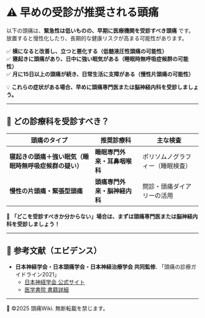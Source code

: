 # ⚠ **早めの受診が推奨される頭痛**

以下の頭痛は、**緊急性は低いものの、早期に医療機関を受診すべき頭痛** です。  
放置すると慢性化したり、長期的な健康リスクが高まる可能性があります。

✅ **横になると改善し、立つと悪化する（低髄液圧性頭痛の可能性）**  
✅ **寝起きに頭痛があり、日中に強い眠気がある（睡眠時無呼吸症候群の可能性）**  
✅ **月に15日以上の頭痛が続き、日常生活に支障がある（慢性片頭痛の可能性）**  

💡 **これらの症状がある場合、早めに頭痛専門医または脳神経内科を受診しましょう。**  

---

## **📍 どの診療科を受診すべき？**
| **頭痛のタイプ** | **推奨診療科** | **主な検査** |
|----------------|----------------|----------------|
| **寝起きの頭痛＋強い眠気（睡眠時無呼吸症候群の疑い）** | **睡眠専門外来・耳鼻咽喉科** | ポリソムノグラフィー（睡眠検査） |
| **慢性の片頭痛・緊張型頭痛** | **頭痛専門外来・脳神経内科** | 問診・頭痛ダイアリーの活用 |

🚨 **「どこを受診すべきか分からない」場合は、まずは頭痛専門医または脳神経内科を受診しましょう！**  

---

## **📖 参考文献（エビデンス）**
- **日本神経学会・日本頭痛学会・日本神経治療学会 共同監修.** 「頭痛の診療ガイドライン2021」
  - [日本神経学会 公式サイト](https://www.neurology-jp.org/guidelinem/headache_medical_2021.html)
  - [医学書院 書籍詳細](https://www.igaku-shoin.co.jp/book/detail/110490)

---
📌 ©2025 頭痛Wiki. 無断転載を禁じます。
